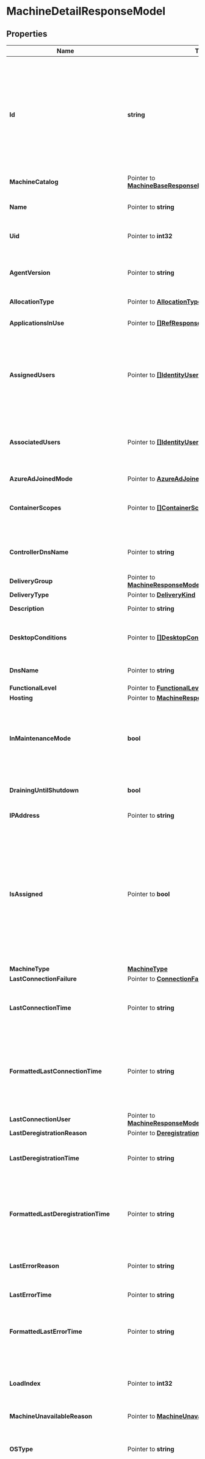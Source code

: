 # MachineDetailResponseModel

## Properties

Name | Type | Description | Notes
------------ | ------------- | ------------- | -------------
**Id** | **string** | Id of machine. Used to be: DesktopUid (and wasn&#39;t globally unique) OR UUID, depending on context Needs to be globally unique Might be constructed from site ID + internal Uid?  or use uuid | 
**MachineCatalog** | Pointer to [**MachineBaseResponseModelMachineCatalog**](MachineBaseResponseModelMachineCatalog.md) |  | [optional] 
**Name** | Pointer to **string** | DNS host name of the machine. Used to be: MachineName | [optional] 
**Uid** | Pointer to **int32** | DEPRECATED. Use Id. Used to be: DesktopUid | [optional] 
**AgentVersion** | Pointer to **string** | Version of the Citrix Virtual Delivery Agent (VDA) installed on the machine. | [optional] 
**AllocationType** | Pointer to [**AllocationType**](AllocationType.md) |  | [optional] 
**ApplicationsInUse** | Pointer to [**[]RefResponseModel**](RefResponseModel.md) | List of applications in use in the session. | [optional] 
**AssignedUsers** | Pointer to [**[]IdentityUserResponseModel**](IdentityUserResponseModel.md) | List of one or more users to whom the machine is assigned. Only used when AllocationType is equal to Static. | [optional] 
**AssociatedUsers** | Pointer to [**[]IdentityUserResponseModel**](IdentityUserResponseModel.md) | The current user(s) for shared machines and the assigned users for private machines. | [optional] 
**AzureAdJoinedMode** | Pointer to [**AzureAdJoinedMode**](AzureAdJoinedMode.md) |  | [optional] 
**ContainerScopes** | Pointer to [**[]ContainerScopeResponseModel**](ContainerScopeResponseModel.md) | Delegated admin scopes in which the containers of the machine reside. | [optional] 
**ControllerDnsName** | Pointer to **string** | The DNS host name of the controller that the machine is registered to. | [optional] 
**DeliveryGroup** | Pointer to [**MachineResponseModelAllOfDeliveryGroup**](MachineResponseModelAllOfDeliveryGroup.md) |  | [optional] 
**DeliveryType** | Pointer to [**DeliveryKind**](DeliveryKind.md) |  | [optional] 
**Description** | Pointer to **string** | Description of the machine. | [optional] 
**DesktopConditions** | Pointer to [**[]DesktopCondition**](DesktopCondition.md) | List of outstanding desktop conditions for the machine. | [optional] 
**DnsName** | Pointer to **string** | The DNS host name of the machine. | [optional] 
**FunctionalLevel** | Pointer to [**FunctionalLevel**](FunctionalLevel.md) |  | [optional] 
**Hosting** | Pointer to [**MachineResponseModelAllOfHosting**](MachineResponseModelAllOfHosting.md) |  | [optional] 
**InMaintenanceMode** | **bool** | Denotes if the machine is in maintenance mode. Machines in maintenance mode will not accept new sessions. | 
**DrainingUntilShutdown** | **bool** | Denotes if the machine is placed to drain until shutdown | 
**IPAddress** | Pointer to **string** | The IP address of the machine. | [optional] 
**IsAssigned** | Pointer to **bool** | Denotes whether a private desktop has been assigned to a user/users, or a client name/address. Users can be assigned explicitly or by assigning on first use of the machine. Only relevant for privately assigned machines. | [optional] 
**MachineType** | [**MachineType**](MachineType.md) |  | 
**LastConnectionFailure** | Pointer to [**ConnectionFailureReason**](ConnectionFailureReason.md) |  | [optional] 
**LastConnectionTime** | Pointer to **string** | Time of the last detected connection attempt that either failed or succeeded. | [optional] 
**FormattedLastConnectionTime** | Pointer to **string** | Formatted time of the last detected connection attempt that either failed or succeeded. RFC 3339 compatible format. | [optional] 
**LastConnectionUser** | Pointer to [**MachineResponseModelAllOfLastConnectionUser**](MachineResponseModelAllOfLastConnectionUser.md) |  | [optional] 
**LastDeregistrationReason** | Pointer to [**DeregistrationReason**](DeregistrationReason.md) |  | [optional] 
**LastDeregistrationTime** | Pointer to **string** | Time of the last deregistration of the machine from the controller. | [optional] 
**FormattedLastDeregistrationTime** | Pointer to **string** | Formatted time of the last deregistration of the machine from the controller. RFC 3339 compatible format. | [optional] 
**LastErrorReason** | Pointer to **string** | The reason for the last error detected in the machine. | [optional] 
**LastErrorTime** | Pointer to **string** | The time of the last detected error. | [optional] 
**FormattedLastErrorTime** | Pointer to **string** | The formatted time of the last detected error. RFC 3339 compatible format. | [optional] 
**LoadIndex** | Pointer to **int32** | Gives current effective load index. Only used when SessionSupport is equal to MultiSession. | [optional] 
**MachineUnavailableReason** | Pointer to [**MachineUnavailableReason**](MachineUnavailableReason.md) |  | [optional] 
**OSType** | Pointer to **string** | A string that can be used to identify the operating system that is running on the machine. | [optional] 
**OSVersion** | Pointer to **string** | A string that can be used to identify the version of the operating system running on the machine, if known. | [optional] 
**PersistUserChanges** | Pointer to [**PersistChanges**](PersistChanges.md) |  | [optional] 
**PowerActionPending** | Pointer to **bool** | Indicates if there are any pending power actions for the machine. Only relevant for power-managed machines. | [optional] 
**PowerState** | [**PowerState**](PowerState.md) |  | 
**ProvisioningType** | [**ProvisioningType**](ProvisioningType.md) |  | 
**PublishedApplications** | Pointer to **[]string** | Indicates the published applications. | [optional] 
**PublishedName** | Pointer to **string** | The name of the machine that is displayed in Receiver, if the machine has been published. | [optional] 
**RegistrationState** | Pointer to [**RegistrationState**](RegistrationState.md) |  | [optional] 
**ScheduledReboot** | Pointer to [**ScheduledReboot**](ScheduledReboot.md) |  | [optional] 
**SessionClientAddress** | Pointer to **string** | The IP address of the client connected to the session. | [optional] 
**SessionClientName** | Pointer to **string** | The host name of the client connected to the session. | [optional] 
**SessionClientVersion** | Pointer to **string** | The version of the Citrix Receiver running on the client connected to the session. | [optional] 
**SessionConnectedViaHostName** | Pointer to **string** | The host name of the incoming connection. This is usually a gateway, router or client. | [optional] 
**SessionConnectedViaIP** | Pointer to **string** | The IP address of the incoming connection This is usually a gateway, router or client. | [optional] 
**SessionCount** | Pointer to **int32** | Number of sessions running on the machine. | [optional] 
**SessionLaunchedViaHostName** | Pointer to **string** | The host name of the StoreFront server used to launch the session. | [optional] 
**SessionLaunchedViaIP** | Pointer to **string** | The IP address of the StoreFront server used to launch the session. | [optional] 
**SessionProtocol** | Pointer to [**ProtocolType**](ProtocolType.md) |  | [optional] 
**SessionSecureIcaActive** | Pointer to **bool** | Indicates whether SecureICA is active on the session. | [optional] 
**SessionSmartAccessTags** | Pointer to **[]string** | The Smart Access tags for this session. | [optional] 
**SessionStartTime** | Pointer to **string** | The time indicates when the session was started. | [optional] 
**FormattedSessionStartTime** | Pointer to **string** | The formatted time indicates when the session was started. RFC 3339 compatible format. | [optional] 
**SessionState** | Pointer to [**SessionState**](SessionState.md) |  | [optional] 
**SessionStateChangeTime** | Pointer to **string** | The time of the most recent state change for the session. | [optional] 
**FormattedSessionStateChangeTime** | Pointer to **string** | The formatted time of the most recent state change for the session. RFC 3339 compatible format. | [optional] 
**SessionSupport** | [**SessionSupport**](SessionSupport.md) |  | 
**SessionUserName** | Pointer to **string** | The session user name. | [optional] 
**Sid** | **string** | The SID of the machine. Used to be: DesktopSid or SID (based on the context) | 
**SummaryState** | [**SummaryState**](SummaryState.md) |  | 
**WillShutdownAfterUse** | Pointer to **bool** | Flag indicating if this machine is tainted and will be shut down after all sessions on the machine have ended. This flag is only ever non-null on power-managed, single-session machines. | [optional] 
**WindowsConnectionSetting** | Pointer to [**WindowsConnectionSetting**](WindowsConnectionSetting.md) |  | [optional] 
**Zone** | [**MachineResponseModelAllOfZone**](MachineResponseModelAllOfZone.md) |  | 
**SupportedPowerActions** | Pointer to [**[]SupportedPowerAction**](SupportedPowerAction.md) | A list of power actions supported by this machine. | [optional] 
**FaultState** | [**FaultState**](FaultState.md) |  | 
**ContainerMetadata** | Pointer to [**MachineResponseModelAllOfContainerMetadata**](MachineResponseModelAllOfContainerMetadata.md) |  | [optional] 
**Tags** | Pointer to **[]string** | The tags for this machine. | [optional] 
**UpgradeType** | Pointer to [**VdaUpgradeType**](VdaUpgradeType.md) |  | [optional] 
**UpgradeState** | Pointer to [**VdaUpgradeState**](VdaUpgradeState.md) |  | [optional] 
**MachineConfigurationOutOfSync** | Pointer to **bool** | Flag indicating whether the machine&#39;s configuration is out of sync with the catalog&#39;s latest configuration | [optional] 
**UpgradeDetail** | Pointer to [**MachineResponseModelAllOfUpgradeDetail**](MachineResponseModelAllOfUpgradeDetail.md) |  | [optional] 
**AssignedClientName** | Pointer to **string** | The name of the endpoint client device that the machine has been assigned to. | [optional] 
**AssignedIPAddress** | Pointer to **string** | The IP address of the endpoint client device that the machine has been assigned to. | [optional] 
**BrowserName** | Pointer to **string** | Site-wide unique name identifying associated desktop to other components (for example StoreFront). This is typically non-null only for machines backing assigned private desktops. | [optional] 
**ColorDepth** | Pointer to [**ColorDepth**](ColorDepth.md) |  | [optional] 
**IconId** | Pointer to **string** | The machine&#39;s icon that is displayed in Receiver. | [optional] 
**IsReserved** | **bool** | Indicates if machine is reserved for special use, for example for AppDisk preparation. A reserved machine cannot be a member of a delivery group. | 
**LoadIndexes** | Pointer to **[]int32** | Gives the last reported individual load indexes that were used in the calculation of the LoadIndex value. Note that the LoadIndex value may have been subsequently adjusted due to session brokering operations. This value is only set when SessionSupport is equal to MultiSession. | [optional] 
**SecureIcaRequired** | Pointer to **bool** | Flag indicating whether SecureICA is required or not when starting a session on the machine. | [optional] 
**SessionsEstablished** | **int32** | Number of established sessions on this machine.  When SessionSupport is equal to MultiSession, this excludes established sessions which have not yet completed their logon processing. | 
**SessionsPending** | **int32** | Number of pending (brokered but not yet established) sessions on this machine.  When SessionSupport is equal to MultiSession, this also includes established sessions which have not yet completed their logon processing. | 
**StoreFrontServersForHostedReceiver** | Pointer to [**[]StoreFrontServerResponseModel**](StoreFrontServerResponseModel.md) | StoreFront servers to use for Receiver when it is hosted on the machine. | [optional] 
**VMToolsState** | Pointer to [**VMToolsState**](VMToolsState.md) |  | [optional] 
**FailureReason** | Pointer to **string** | Failure reason of power action. | [optional] 

## Methods

### NewMachineDetailResponseModel

`func NewMachineDetailResponseModel(id string, inMaintenanceMode bool, drainingUntilShutdown bool, machineType MachineType, powerState PowerState, provisioningType ProvisioningType, sessionSupport SessionSupport, sid string, summaryState SummaryState, zone MachineResponseModelAllOfZone, faultState FaultState, isReserved bool, sessionsEstablished int32, sessionsPending int32, ) *MachineDetailResponseModel`

NewMachineDetailResponseModel instantiates a new MachineDetailResponseModel object
This constructor will assign default values to properties that have it defined,
and makes sure properties required by API are set, but the set of arguments
will change when the set of required properties is changed

### NewMachineDetailResponseModelWithDefaults

`func NewMachineDetailResponseModelWithDefaults() *MachineDetailResponseModel`

NewMachineDetailResponseModelWithDefaults instantiates a new MachineDetailResponseModel object
This constructor will only assign default values to properties that have it defined,
but it doesn't guarantee that properties required by API are set

### GetId

`func (o *MachineDetailResponseModel) GetId() string`

GetId returns the Id field if non-nil, zero value otherwise.

### GetIdOk

`func (o *MachineDetailResponseModel) GetIdOk() (*string, bool)`

GetIdOk returns a tuple with the Id field if it's non-nil, zero value otherwise
and a boolean to check if the value has been set.

### SetId

`func (o *MachineDetailResponseModel) SetId(v string)`

SetId sets Id field to given value.


### GetMachineCatalog

`func (o *MachineDetailResponseModel) GetMachineCatalog() MachineBaseResponseModelMachineCatalog`

GetMachineCatalog returns the MachineCatalog field if non-nil, zero value otherwise.

### GetMachineCatalogOk

`func (o *MachineDetailResponseModel) GetMachineCatalogOk() (*MachineBaseResponseModelMachineCatalog, bool)`

GetMachineCatalogOk returns a tuple with the MachineCatalog field if it's non-nil, zero value otherwise
and a boolean to check if the value has been set.

### SetMachineCatalog

`func (o *MachineDetailResponseModel) SetMachineCatalog(v MachineBaseResponseModelMachineCatalog)`

SetMachineCatalog sets MachineCatalog field to given value.

### HasMachineCatalog

`func (o *MachineDetailResponseModel) HasMachineCatalog() bool`

HasMachineCatalog returns a boolean if a field has been set.

### GetName

`func (o *MachineDetailResponseModel) GetName() string`

GetName returns the Name field if non-nil, zero value otherwise.

### GetNameOk

`func (o *MachineDetailResponseModel) GetNameOk() (*string, bool)`

GetNameOk returns a tuple with the Name field if it's non-nil, zero value otherwise
and a boolean to check if the value has been set.

### SetName

`func (o *MachineDetailResponseModel) SetName(v string)`

SetName sets Name field to given value.

### HasName

`func (o *MachineDetailResponseModel) HasName() bool`

HasName returns a boolean if a field has been set.

### GetUid

`func (o *MachineDetailResponseModel) GetUid() int32`

GetUid returns the Uid field if non-nil, zero value otherwise.

### GetUidOk

`func (o *MachineDetailResponseModel) GetUidOk() (*int32, bool)`

GetUidOk returns a tuple with the Uid field if it's non-nil, zero value otherwise
and a boolean to check if the value has been set.

### SetUid

`func (o *MachineDetailResponseModel) SetUid(v int32)`

SetUid sets Uid field to given value.

### HasUid

`func (o *MachineDetailResponseModel) HasUid() bool`

HasUid returns a boolean if a field has been set.

### GetAgentVersion

`func (o *MachineDetailResponseModel) GetAgentVersion() string`

GetAgentVersion returns the AgentVersion field if non-nil, zero value otherwise.

### GetAgentVersionOk

`func (o *MachineDetailResponseModel) GetAgentVersionOk() (*string, bool)`

GetAgentVersionOk returns a tuple with the AgentVersion field if it's non-nil, zero value otherwise
and a boolean to check if the value has been set.

### SetAgentVersion

`func (o *MachineDetailResponseModel) SetAgentVersion(v string)`

SetAgentVersion sets AgentVersion field to given value.

### HasAgentVersion

`func (o *MachineDetailResponseModel) HasAgentVersion() bool`

HasAgentVersion returns a boolean if a field has been set.

### GetAllocationType

`func (o *MachineDetailResponseModel) GetAllocationType() AllocationType`

GetAllocationType returns the AllocationType field if non-nil, zero value otherwise.

### GetAllocationTypeOk

`func (o *MachineDetailResponseModel) GetAllocationTypeOk() (*AllocationType, bool)`

GetAllocationTypeOk returns a tuple with the AllocationType field if it's non-nil, zero value otherwise
and a boolean to check if the value has been set.

### SetAllocationType

`func (o *MachineDetailResponseModel) SetAllocationType(v AllocationType)`

SetAllocationType sets AllocationType field to given value.

### HasAllocationType

`func (o *MachineDetailResponseModel) HasAllocationType() bool`

HasAllocationType returns a boolean if a field has been set.

### GetApplicationsInUse

`func (o *MachineDetailResponseModel) GetApplicationsInUse() []RefResponseModel`

GetApplicationsInUse returns the ApplicationsInUse field if non-nil, zero value otherwise.

### GetApplicationsInUseOk

`func (o *MachineDetailResponseModel) GetApplicationsInUseOk() (*[]RefResponseModel, bool)`

GetApplicationsInUseOk returns a tuple with the ApplicationsInUse field if it's non-nil, zero value otherwise
and a boolean to check if the value has been set.

### SetApplicationsInUse

`func (o *MachineDetailResponseModel) SetApplicationsInUse(v []RefResponseModel)`

SetApplicationsInUse sets ApplicationsInUse field to given value.

### HasApplicationsInUse

`func (o *MachineDetailResponseModel) HasApplicationsInUse() bool`

HasApplicationsInUse returns a boolean if a field has been set.

### GetAssignedUsers

`func (o *MachineDetailResponseModel) GetAssignedUsers() []IdentityUserResponseModel`

GetAssignedUsers returns the AssignedUsers field if non-nil, zero value otherwise.

### GetAssignedUsersOk

`func (o *MachineDetailResponseModel) GetAssignedUsersOk() (*[]IdentityUserResponseModel, bool)`

GetAssignedUsersOk returns a tuple with the AssignedUsers field if it's non-nil, zero value otherwise
and a boolean to check if the value has been set.

### SetAssignedUsers

`func (o *MachineDetailResponseModel) SetAssignedUsers(v []IdentityUserResponseModel)`

SetAssignedUsers sets AssignedUsers field to given value.

### HasAssignedUsers

`func (o *MachineDetailResponseModel) HasAssignedUsers() bool`

HasAssignedUsers returns a boolean if a field has been set.

### GetAssociatedUsers

`func (o *MachineDetailResponseModel) GetAssociatedUsers() []IdentityUserResponseModel`

GetAssociatedUsers returns the AssociatedUsers field if non-nil, zero value otherwise.

### GetAssociatedUsersOk

`func (o *MachineDetailResponseModel) GetAssociatedUsersOk() (*[]IdentityUserResponseModel, bool)`

GetAssociatedUsersOk returns a tuple with the AssociatedUsers field if it's non-nil, zero value otherwise
and a boolean to check if the value has been set.

### SetAssociatedUsers

`func (o *MachineDetailResponseModel) SetAssociatedUsers(v []IdentityUserResponseModel)`

SetAssociatedUsers sets AssociatedUsers field to given value.

### HasAssociatedUsers

`func (o *MachineDetailResponseModel) HasAssociatedUsers() bool`

HasAssociatedUsers returns a boolean if a field has been set.

### GetAzureAdJoinedMode

`func (o *MachineDetailResponseModel) GetAzureAdJoinedMode() AzureAdJoinedMode`

GetAzureAdJoinedMode returns the AzureAdJoinedMode field if non-nil, zero value otherwise.

### GetAzureAdJoinedModeOk

`func (o *MachineDetailResponseModel) GetAzureAdJoinedModeOk() (*AzureAdJoinedMode, bool)`

GetAzureAdJoinedModeOk returns a tuple with the AzureAdJoinedMode field if it's non-nil, zero value otherwise
and a boolean to check if the value has been set.

### SetAzureAdJoinedMode

`func (o *MachineDetailResponseModel) SetAzureAdJoinedMode(v AzureAdJoinedMode)`

SetAzureAdJoinedMode sets AzureAdJoinedMode field to given value.

### HasAzureAdJoinedMode

`func (o *MachineDetailResponseModel) HasAzureAdJoinedMode() bool`

HasAzureAdJoinedMode returns a boolean if a field has been set.

### GetContainerScopes

`func (o *MachineDetailResponseModel) GetContainerScopes() []ContainerScopeResponseModel`

GetContainerScopes returns the ContainerScopes field if non-nil, zero value otherwise.

### GetContainerScopesOk

`func (o *MachineDetailResponseModel) GetContainerScopesOk() (*[]ContainerScopeResponseModel, bool)`

GetContainerScopesOk returns a tuple with the ContainerScopes field if it's non-nil, zero value otherwise
and a boolean to check if the value has been set.

### SetContainerScopes

`func (o *MachineDetailResponseModel) SetContainerScopes(v []ContainerScopeResponseModel)`

SetContainerScopes sets ContainerScopes field to given value.

### HasContainerScopes

`func (o *MachineDetailResponseModel) HasContainerScopes() bool`

HasContainerScopes returns a boolean if a field has been set.

### GetControllerDnsName

`func (o *MachineDetailResponseModel) GetControllerDnsName() string`

GetControllerDnsName returns the ControllerDnsName field if non-nil, zero value otherwise.

### GetControllerDnsNameOk

`func (o *MachineDetailResponseModel) GetControllerDnsNameOk() (*string, bool)`

GetControllerDnsNameOk returns a tuple with the ControllerDnsName field if it's non-nil, zero value otherwise
and a boolean to check if the value has been set.

### SetControllerDnsName

`func (o *MachineDetailResponseModel) SetControllerDnsName(v string)`

SetControllerDnsName sets ControllerDnsName field to given value.

### HasControllerDnsName

`func (o *MachineDetailResponseModel) HasControllerDnsName() bool`

HasControllerDnsName returns a boolean if a field has been set.

### GetDeliveryGroup

`func (o *MachineDetailResponseModel) GetDeliveryGroup() MachineResponseModelAllOfDeliveryGroup`

GetDeliveryGroup returns the DeliveryGroup field if non-nil, zero value otherwise.

### GetDeliveryGroupOk

`func (o *MachineDetailResponseModel) GetDeliveryGroupOk() (*MachineResponseModelAllOfDeliveryGroup, bool)`

GetDeliveryGroupOk returns a tuple with the DeliveryGroup field if it's non-nil, zero value otherwise
and a boolean to check if the value has been set.

### SetDeliveryGroup

`func (o *MachineDetailResponseModel) SetDeliveryGroup(v MachineResponseModelAllOfDeliveryGroup)`

SetDeliveryGroup sets DeliveryGroup field to given value.

### HasDeliveryGroup

`func (o *MachineDetailResponseModel) HasDeliveryGroup() bool`

HasDeliveryGroup returns a boolean if a field has been set.

### GetDeliveryType

`func (o *MachineDetailResponseModel) GetDeliveryType() DeliveryKind`

GetDeliveryType returns the DeliveryType field if non-nil, zero value otherwise.

### GetDeliveryTypeOk

`func (o *MachineDetailResponseModel) GetDeliveryTypeOk() (*DeliveryKind, bool)`

GetDeliveryTypeOk returns a tuple with the DeliveryType field if it's non-nil, zero value otherwise
and a boolean to check if the value has been set.

### SetDeliveryType

`func (o *MachineDetailResponseModel) SetDeliveryType(v DeliveryKind)`

SetDeliveryType sets DeliveryType field to given value.

### HasDeliveryType

`func (o *MachineDetailResponseModel) HasDeliveryType() bool`

HasDeliveryType returns a boolean if a field has been set.

### GetDescription

`func (o *MachineDetailResponseModel) GetDescription() string`

GetDescription returns the Description field if non-nil, zero value otherwise.

### GetDescriptionOk

`func (o *MachineDetailResponseModel) GetDescriptionOk() (*string, bool)`

GetDescriptionOk returns a tuple with the Description field if it's non-nil, zero value otherwise
and a boolean to check if the value has been set.

### SetDescription

`func (o *MachineDetailResponseModel) SetDescription(v string)`

SetDescription sets Description field to given value.

### HasDescription

`func (o *MachineDetailResponseModel) HasDescription() bool`

HasDescription returns a boolean if a field has been set.

### GetDesktopConditions

`func (o *MachineDetailResponseModel) GetDesktopConditions() []DesktopCondition`

GetDesktopConditions returns the DesktopConditions field if non-nil, zero value otherwise.

### GetDesktopConditionsOk

`func (o *MachineDetailResponseModel) GetDesktopConditionsOk() (*[]DesktopCondition, bool)`

GetDesktopConditionsOk returns a tuple with the DesktopConditions field if it's non-nil, zero value otherwise
and a boolean to check if the value has been set.

### SetDesktopConditions

`func (o *MachineDetailResponseModel) SetDesktopConditions(v []DesktopCondition)`

SetDesktopConditions sets DesktopConditions field to given value.

### HasDesktopConditions

`func (o *MachineDetailResponseModel) HasDesktopConditions() bool`

HasDesktopConditions returns a boolean if a field has been set.

### GetDnsName

`func (o *MachineDetailResponseModel) GetDnsName() string`

GetDnsName returns the DnsName field if non-nil, zero value otherwise.

### GetDnsNameOk

`func (o *MachineDetailResponseModel) GetDnsNameOk() (*string, bool)`

GetDnsNameOk returns a tuple with the DnsName field if it's non-nil, zero value otherwise
and a boolean to check if the value has been set.

### SetDnsName

`func (o *MachineDetailResponseModel) SetDnsName(v string)`

SetDnsName sets DnsName field to given value.

### HasDnsName

`func (o *MachineDetailResponseModel) HasDnsName() bool`

HasDnsName returns a boolean if a field has been set.

### GetFunctionalLevel

`func (o *MachineDetailResponseModel) GetFunctionalLevel() FunctionalLevel`

GetFunctionalLevel returns the FunctionalLevel field if non-nil, zero value otherwise.

### GetFunctionalLevelOk

`func (o *MachineDetailResponseModel) GetFunctionalLevelOk() (*FunctionalLevel, bool)`

GetFunctionalLevelOk returns a tuple with the FunctionalLevel field if it's non-nil, zero value otherwise
and a boolean to check if the value has been set.

### SetFunctionalLevel

`func (o *MachineDetailResponseModel) SetFunctionalLevel(v FunctionalLevel)`

SetFunctionalLevel sets FunctionalLevel field to given value.

### HasFunctionalLevel

`func (o *MachineDetailResponseModel) HasFunctionalLevel() bool`

HasFunctionalLevel returns a boolean if a field has been set.

### GetHosting

`func (o *MachineDetailResponseModel) GetHosting() MachineResponseModelAllOfHosting`

GetHosting returns the Hosting field if non-nil, zero value otherwise.

### GetHostingOk

`func (o *MachineDetailResponseModel) GetHostingOk() (*MachineResponseModelAllOfHosting, bool)`

GetHostingOk returns a tuple with the Hosting field if it's non-nil, zero value otherwise
and a boolean to check if the value has been set.

### SetHosting

`func (o *MachineDetailResponseModel) SetHosting(v MachineResponseModelAllOfHosting)`

SetHosting sets Hosting field to given value.

### HasHosting

`func (o *MachineDetailResponseModel) HasHosting() bool`

HasHosting returns a boolean if a field has been set.

### GetInMaintenanceMode

`func (o *MachineDetailResponseModel) GetInMaintenanceMode() bool`

GetInMaintenanceMode returns the InMaintenanceMode field if non-nil, zero value otherwise.

### GetInMaintenanceModeOk

`func (o *MachineDetailResponseModel) GetInMaintenanceModeOk() (*bool, bool)`

GetInMaintenanceModeOk returns a tuple with the InMaintenanceMode field if it's non-nil, zero value otherwise
and a boolean to check if the value has been set.

### SetInMaintenanceMode

`func (o *MachineDetailResponseModel) SetInMaintenanceMode(v bool)`

SetInMaintenanceMode sets InMaintenanceMode field to given value.


### GetDrainingUntilShutdown

`func (o *MachineDetailResponseModel) GetDrainingUntilShutdown() bool`

GetDrainingUntilShutdown returns the DrainingUntilShutdown field if non-nil, zero value otherwise.

### GetDrainingUntilShutdownOk

`func (o *MachineDetailResponseModel) GetDrainingUntilShutdownOk() (*bool, bool)`

GetDrainingUntilShutdownOk returns a tuple with the DrainingUntilShutdown field if it's non-nil, zero value otherwise
and a boolean to check if the value has been set.

### SetDrainingUntilShutdown

`func (o *MachineDetailResponseModel) SetDrainingUntilShutdown(v bool)`

SetDrainingUntilShutdown sets DrainingUntilShutdown field to given value.


### GetIPAddress

`func (o *MachineDetailResponseModel) GetIPAddress() string`

GetIPAddress returns the IPAddress field if non-nil, zero value otherwise.

### GetIPAddressOk

`func (o *MachineDetailResponseModel) GetIPAddressOk() (*string, bool)`

GetIPAddressOk returns a tuple with the IPAddress field if it's non-nil, zero value otherwise
and a boolean to check if the value has been set.

### SetIPAddress

`func (o *MachineDetailResponseModel) SetIPAddress(v string)`

SetIPAddress sets IPAddress field to given value.

### HasIPAddress

`func (o *MachineDetailResponseModel) HasIPAddress() bool`

HasIPAddress returns a boolean if a field has been set.

### GetIsAssigned

`func (o *MachineDetailResponseModel) GetIsAssigned() bool`

GetIsAssigned returns the IsAssigned field if non-nil, zero value otherwise.

### GetIsAssignedOk

`func (o *MachineDetailResponseModel) GetIsAssignedOk() (*bool, bool)`

GetIsAssignedOk returns a tuple with the IsAssigned field if it's non-nil, zero value otherwise
and a boolean to check if the value has been set.

### SetIsAssigned

`func (o *MachineDetailResponseModel) SetIsAssigned(v bool)`

SetIsAssigned sets IsAssigned field to given value.

### HasIsAssigned

`func (o *MachineDetailResponseModel) HasIsAssigned() bool`

HasIsAssigned returns a boolean if a field has been set.

### GetMachineType

`func (o *MachineDetailResponseModel) GetMachineType() MachineType`

GetMachineType returns the MachineType field if non-nil, zero value otherwise.

### GetMachineTypeOk

`func (o *MachineDetailResponseModel) GetMachineTypeOk() (*MachineType, bool)`

GetMachineTypeOk returns a tuple with the MachineType field if it's non-nil, zero value otherwise
and a boolean to check if the value has been set.

### SetMachineType

`func (o *MachineDetailResponseModel) SetMachineType(v MachineType)`

SetMachineType sets MachineType field to given value.


### GetLastConnectionFailure

`func (o *MachineDetailResponseModel) GetLastConnectionFailure() ConnectionFailureReason`

GetLastConnectionFailure returns the LastConnectionFailure field if non-nil, zero value otherwise.

### GetLastConnectionFailureOk

`func (o *MachineDetailResponseModel) GetLastConnectionFailureOk() (*ConnectionFailureReason, bool)`

GetLastConnectionFailureOk returns a tuple with the LastConnectionFailure field if it's non-nil, zero value otherwise
and a boolean to check if the value has been set.

### SetLastConnectionFailure

`func (o *MachineDetailResponseModel) SetLastConnectionFailure(v ConnectionFailureReason)`

SetLastConnectionFailure sets LastConnectionFailure field to given value.

### HasLastConnectionFailure

`func (o *MachineDetailResponseModel) HasLastConnectionFailure() bool`

HasLastConnectionFailure returns a boolean if a field has been set.

### GetLastConnectionTime

`func (o *MachineDetailResponseModel) GetLastConnectionTime() string`

GetLastConnectionTime returns the LastConnectionTime field if non-nil, zero value otherwise.

### GetLastConnectionTimeOk

`func (o *MachineDetailResponseModel) GetLastConnectionTimeOk() (*string, bool)`

GetLastConnectionTimeOk returns a tuple with the LastConnectionTime field if it's non-nil, zero value otherwise
and a boolean to check if the value has been set.

### SetLastConnectionTime

`func (o *MachineDetailResponseModel) SetLastConnectionTime(v string)`

SetLastConnectionTime sets LastConnectionTime field to given value.

### HasLastConnectionTime

`func (o *MachineDetailResponseModel) HasLastConnectionTime() bool`

HasLastConnectionTime returns a boolean if a field has been set.

### GetFormattedLastConnectionTime

`func (o *MachineDetailResponseModel) GetFormattedLastConnectionTime() string`

GetFormattedLastConnectionTime returns the FormattedLastConnectionTime field if non-nil, zero value otherwise.

### GetFormattedLastConnectionTimeOk

`func (o *MachineDetailResponseModel) GetFormattedLastConnectionTimeOk() (*string, bool)`

GetFormattedLastConnectionTimeOk returns a tuple with the FormattedLastConnectionTime field if it's non-nil, zero value otherwise
and a boolean to check if the value has been set.

### SetFormattedLastConnectionTime

`func (o *MachineDetailResponseModel) SetFormattedLastConnectionTime(v string)`

SetFormattedLastConnectionTime sets FormattedLastConnectionTime field to given value.

### HasFormattedLastConnectionTime

`func (o *MachineDetailResponseModel) HasFormattedLastConnectionTime() bool`

HasFormattedLastConnectionTime returns a boolean if a field has been set.

### GetLastConnectionUser

`func (o *MachineDetailResponseModel) GetLastConnectionUser() MachineResponseModelAllOfLastConnectionUser`

GetLastConnectionUser returns the LastConnectionUser field if non-nil, zero value otherwise.

### GetLastConnectionUserOk

`func (o *MachineDetailResponseModel) GetLastConnectionUserOk() (*MachineResponseModelAllOfLastConnectionUser, bool)`

GetLastConnectionUserOk returns a tuple with the LastConnectionUser field if it's non-nil, zero value otherwise
and a boolean to check if the value has been set.

### SetLastConnectionUser

`func (o *MachineDetailResponseModel) SetLastConnectionUser(v MachineResponseModelAllOfLastConnectionUser)`

SetLastConnectionUser sets LastConnectionUser field to given value.

### HasLastConnectionUser

`func (o *MachineDetailResponseModel) HasLastConnectionUser() bool`

HasLastConnectionUser returns a boolean if a field has been set.

### GetLastDeregistrationReason

`func (o *MachineDetailResponseModel) GetLastDeregistrationReason() DeregistrationReason`

GetLastDeregistrationReason returns the LastDeregistrationReason field if non-nil, zero value otherwise.

### GetLastDeregistrationReasonOk

`func (o *MachineDetailResponseModel) GetLastDeregistrationReasonOk() (*DeregistrationReason, bool)`

GetLastDeregistrationReasonOk returns a tuple with the LastDeregistrationReason field if it's non-nil, zero value otherwise
and a boolean to check if the value has been set.

### SetLastDeregistrationReason

`func (o *MachineDetailResponseModel) SetLastDeregistrationReason(v DeregistrationReason)`

SetLastDeregistrationReason sets LastDeregistrationReason field to given value.

### HasLastDeregistrationReason

`func (o *MachineDetailResponseModel) HasLastDeregistrationReason() bool`

HasLastDeregistrationReason returns a boolean if a field has been set.

### GetLastDeregistrationTime

`func (o *MachineDetailResponseModel) GetLastDeregistrationTime() string`

GetLastDeregistrationTime returns the LastDeregistrationTime field if non-nil, zero value otherwise.

### GetLastDeregistrationTimeOk

`func (o *MachineDetailResponseModel) GetLastDeregistrationTimeOk() (*string, bool)`

GetLastDeregistrationTimeOk returns a tuple with the LastDeregistrationTime field if it's non-nil, zero value otherwise
and a boolean to check if the value has been set.

### SetLastDeregistrationTime

`func (o *MachineDetailResponseModel) SetLastDeregistrationTime(v string)`

SetLastDeregistrationTime sets LastDeregistrationTime field to given value.

### HasLastDeregistrationTime

`func (o *MachineDetailResponseModel) HasLastDeregistrationTime() bool`

HasLastDeregistrationTime returns a boolean if a field has been set.

### GetFormattedLastDeregistrationTime

`func (o *MachineDetailResponseModel) GetFormattedLastDeregistrationTime() string`

GetFormattedLastDeregistrationTime returns the FormattedLastDeregistrationTime field if non-nil, zero value otherwise.

### GetFormattedLastDeregistrationTimeOk

`func (o *MachineDetailResponseModel) GetFormattedLastDeregistrationTimeOk() (*string, bool)`

GetFormattedLastDeregistrationTimeOk returns a tuple with the FormattedLastDeregistrationTime field if it's non-nil, zero value otherwise
and a boolean to check if the value has been set.

### SetFormattedLastDeregistrationTime

`func (o *MachineDetailResponseModel) SetFormattedLastDeregistrationTime(v string)`

SetFormattedLastDeregistrationTime sets FormattedLastDeregistrationTime field to given value.

### HasFormattedLastDeregistrationTime

`func (o *MachineDetailResponseModel) HasFormattedLastDeregistrationTime() bool`

HasFormattedLastDeregistrationTime returns a boolean if a field has been set.

### GetLastErrorReason

`func (o *MachineDetailResponseModel) GetLastErrorReason() string`

GetLastErrorReason returns the LastErrorReason field if non-nil, zero value otherwise.

### GetLastErrorReasonOk

`func (o *MachineDetailResponseModel) GetLastErrorReasonOk() (*string, bool)`

GetLastErrorReasonOk returns a tuple with the LastErrorReason field if it's non-nil, zero value otherwise
and a boolean to check if the value has been set.

### SetLastErrorReason

`func (o *MachineDetailResponseModel) SetLastErrorReason(v string)`

SetLastErrorReason sets LastErrorReason field to given value.

### HasLastErrorReason

`func (o *MachineDetailResponseModel) HasLastErrorReason() bool`

HasLastErrorReason returns a boolean if a field has been set.

### GetLastErrorTime

`func (o *MachineDetailResponseModel) GetLastErrorTime() string`

GetLastErrorTime returns the LastErrorTime field if non-nil, zero value otherwise.

### GetLastErrorTimeOk

`func (o *MachineDetailResponseModel) GetLastErrorTimeOk() (*string, bool)`

GetLastErrorTimeOk returns a tuple with the LastErrorTime field if it's non-nil, zero value otherwise
and a boolean to check if the value has been set.

### SetLastErrorTime

`func (o *MachineDetailResponseModel) SetLastErrorTime(v string)`

SetLastErrorTime sets LastErrorTime field to given value.

### HasLastErrorTime

`func (o *MachineDetailResponseModel) HasLastErrorTime() bool`

HasLastErrorTime returns a boolean if a field has been set.

### GetFormattedLastErrorTime

`func (o *MachineDetailResponseModel) GetFormattedLastErrorTime() string`

GetFormattedLastErrorTime returns the FormattedLastErrorTime field if non-nil, zero value otherwise.

### GetFormattedLastErrorTimeOk

`func (o *MachineDetailResponseModel) GetFormattedLastErrorTimeOk() (*string, bool)`

GetFormattedLastErrorTimeOk returns a tuple with the FormattedLastErrorTime field if it's non-nil, zero value otherwise
and a boolean to check if the value has been set.

### SetFormattedLastErrorTime

`func (o *MachineDetailResponseModel) SetFormattedLastErrorTime(v string)`

SetFormattedLastErrorTime sets FormattedLastErrorTime field to given value.

### HasFormattedLastErrorTime

`func (o *MachineDetailResponseModel) HasFormattedLastErrorTime() bool`

HasFormattedLastErrorTime returns a boolean if a field has been set.

### GetLoadIndex

`func (o *MachineDetailResponseModel) GetLoadIndex() int32`

GetLoadIndex returns the LoadIndex field if non-nil, zero value otherwise.

### GetLoadIndexOk

`func (o *MachineDetailResponseModel) GetLoadIndexOk() (*int32, bool)`

GetLoadIndexOk returns a tuple with the LoadIndex field if it's non-nil, zero value otherwise
and a boolean to check if the value has been set.

### SetLoadIndex

`func (o *MachineDetailResponseModel) SetLoadIndex(v int32)`

SetLoadIndex sets LoadIndex field to given value.

### HasLoadIndex

`func (o *MachineDetailResponseModel) HasLoadIndex() bool`

HasLoadIndex returns a boolean if a field has been set.

### GetMachineUnavailableReason

`func (o *MachineDetailResponseModel) GetMachineUnavailableReason() MachineUnavailableReason`

GetMachineUnavailableReason returns the MachineUnavailableReason field if non-nil, zero value otherwise.

### GetMachineUnavailableReasonOk

`func (o *MachineDetailResponseModel) GetMachineUnavailableReasonOk() (*MachineUnavailableReason, bool)`

GetMachineUnavailableReasonOk returns a tuple with the MachineUnavailableReason field if it's non-nil, zero value otherwise
and a boolean to check if the value has been set.

### SetMachineUnavailableReason

`func (o *MachineDetailResponseModel) SetMachineUnavailableReason(v MachineUnavailableReason)`

SetMachineUnavailableReason sets MachineUnavailableReason field to given value.

### HasMachineUnavailableReason

`func (o *MachineDetailResponseModel) HasMachineUnavailableReason() bool`

HasMachineUnavailableReason returns a boolean if a field has been set.

### GetOSType

`func (o *MachineDetailResponseModel) GetOSType() string`

GetOSType returns the OSType field if non-nil, zero value otherwise.

### GetOSTypeOk

`func (o *MachineDetailResponseModel) GetOSTypeOk() (*string, bool)`

GetOSTypeOk returns a tuple with the OSType field if it's non-nil, zero value otherwise
and a boolean to check if the value has been set.

### SetOSType

`func (o *MachineDetailResponseModel) SetOSType(v string)`

SetOSType sets OSType field to given value.

### HasOSType

`func (o *MachineDetailResponseModel) HasOSType() bool`

HasOSType returns a boolean if a field has been set.

### GetOSVersion

`func (o *MachineDetailResponseModel) GetOSVersion() string`

GetOSVersion returns the OSVersion field if non-nil, zero value otherwise.

### GetOSVersionOk

`func (o *MachineDetailResponseModel) GetOSVersionOk() (*string, bool)`

GetOSVersionOk returns a tuple with the OSVersion field if it's non-nil, zero value otherwise
and a boolean to check if the value has been set.

### SetOSVersion

`func (o *MachineDetailResponseModel) SetOSVersion(v string)`

SetOSVersion sets OSVersion field to given value.

### HasOSVersion

`func (o *MachineDetailResponseModel) HasOSVersion() bool`

HasOSVersion returns a boolean if a field has been set.

### GetPersistUserChanges

`func (o *MachineDetailResponseModel) GetPersistUserChanges() PersistChanges`

GetPersistUserChanges returns the PersistUserChanges field if non-nil, zero value otherwise.

### GetPersistUserChangesOk

`func (o *MachineDetailResponseModel) GetPersistUserChangesOk() (*PersistChanges, bool)`

GetPersistUserChangesOk returns a tuple with the PersistUserChanges field if it's non-nil, zero value otherwise
and a boolean to check if the value has been set.

### SetPersistUserChanges

`func (o *MachineDetailResponseModel) SetPersistUserChanges(v PersistChanges)`

SetPersistUserChanges sets PersistUserChanges field to given value.

### HasPersistUserChanges

`func (o *MachineDetailResponseModel) HasPersistUserChanges() bool`

HasPersistUserChanges returns a boolean if a field has been set.

### GetPowerActionPending

`func (o *MachineDetailResponseModel) GetPowerActionPending() bool`

GetPowerActionPending returns the PowerActionPending field if non-nil, zero value otherwise.

### GetPowerActionPendingOk

`func (o *MachineDetailResponseModel) GetPowerActionPendingOk() (*bool, bool)`

GetPowerActionPendingOk returns a tuple with the PowerActionPending field if it's non-nil, zero value otherwise
and a boolean to check if the value has been set.

### SetPowerActionPending

`func (o *MachineDetailResponseModel) SetPowerActionPending(v bool)`

SetPowerActionPending sets PowerActionPending field to given value.

### HasPowerActionPending

`func (o *MachineDetailResponseModel) HasPowerActionPending() bool`

HasPowerActionPending returns a boolean if a field has been set.

### GetPowerState

`func (o *MachineDetailResponseModel) GetPowerState() PowerState`

GetPowerState returns the PowerState field if non-nil, zero value otherwise.

### GetPowerStateOk

`func (o *MachineDetailResponseModel) GetPowerStateOk() (*PowerState, bool)`

GetPowerStateOk returns a tuple with the PowerState field if it's non-nil, zero value otherwise
and a boolean to check if the value has been set.

### SetPowerState

`func (o *MachineDetailResponseModel) SetPowerState(v PowerState)`

SetPowerState sets PowerState field to given value.


### GetProvisioningType

`func (o *MachineDetailResponseModel) GetProvisioningType() ProvisioningType`

GetProvisioningType returns the ProvisioningType field if non-nil, zero value otherwise.

### GetProvisioningTypeOk

`func (o *MachineDetailResponseModel) GetProvisioningTypeOk() (*ProvisioningType, bool)`

GetProvisioningTypeOk returns a tuple with the ProvisioningType field if it's non-nil, zero value otherwise
and a boolean to check if the value has been set.

### SetProvisioningType

`func (o *MachineDetailResponseModel) SetProvisioningType(v ProvisioningType)`

SetProvisioningType sets ProvisioningType field to given value.


### GetPublishedApplications

`func (o *MachineDetailResponseModel) GetPublishedApplications() []string`

GetPublishedApplications returns the PublishedApplications field if non-nil, zero value otherwise.

### GetPublishedApplicationsOk

`func (o *MachineDetailResponseModel) GetPublishedApplicationsOk() (*[]string, bool)`

GetPublishedApplicationsOk returns a tuple with the PublishedApplications field if it's non-nil, zero value otherwise
and a boolean to check if the value has been set.

### SetPublishedApplications

`func (o *MachineDetailResponseModel) SetPublishedApplications(v []string)`

SetPublishedApplications sets PublishedApplications field to given value.

### HasPublishedApplications

`func (o *MachineDetailResponseModel) HasPublishedApplications() bool`

HasPublishedApplications returns a boolean if a field has been set.

### GetPublishedName

`func (o *MachineDetailResponseModel) GetPublishedName() string`

GetPublishedName returns the PublishedName field if non-nil, zero value otherwise.

### GetPublishedNameOk

`func (o *MachineDetailResponseModel) GetPublishedNameOk() (*string, bool)`

GetPublishedNameOk returns a tuple with the PublishedName field if it's non-nil, zero value otherwise
and a boolean to check if the value has been set.

### SetPublishedName

`func (o *MachineDetailResponseModel) SetPublishedName(v string)`

SetPublishedName sets PublishedName field to given value.

### HasPublishedName

`func (o *MachineDetailResponseModel) HasPublishedName() bool`

HasPublishedName returns a boolean if a field has been set.

### GetRegistrationState

`func (o *MachineDetailResponseModel) GetRegistrationState() RegistrationState`

GetRegistrationState returns the RegistrationState field if non-nil, zero value otherwise.

### GetRegistrationStateOk

`func (o *MachineDetailResponseModel) GetRegistrationStateOk() (*RegistrationState, bool)`

GetRegistrationStateOk returns a tuple with the RegistrationState field if it's non-nil, zero value otherwise
and a boolean to check if the value has been set.

### SetRegistrationState

`func (o *MachineDetailResponseModel) SetRegistrationState(v RegistrationState)`

SetRegistrationState sets RegistrationState field to given value.

### HasRegistrationState

`func (o *MachineDetailResponseModel) HasRegistrationState() bool`

HasRegistrationState returns a boolean if a field has been set.

### GetScheduledReboot

`func (o *MachineDetailResponseModel) GetScheduledReboot() ScheduledReboot`

GetScheduledReboot returns the ScheduledReboot field if non-nil, zero value otherwise.

### GetScheduledRebootOk

`func (o *MachineDetailResponseModel) GetScheduledRebootOk() (*ScheduledReboot, bool)`

GetScheduledRebootOk returns a tuple with the ScheduledReboot field if it's non-nil, zero value otherwise
and a boolean to check if the value has been set.

### SetScheduledReboot

`func (o *MachineDetailResponseModel) SetScheduledReboot(v ScheduledReboot)`

SetScheduledReboot sets ScheduledReboot field to given value.

### HasScheduledReboot

`func (o *MachineDetailResponseModel) HasScheduledReboot() bool`

HasScheduledReboot returns a boolean if a field has been set.

### GetSessionClientAddress

`func (o *MachineDetailResponseModel) GetSessionClientAddress() string`

GetSessionClientAddress returns the SessionClientAddress field if non-nil, zero value otherwise.

### GetSessionClientAddressOk

`func (o *MachineDetailResponseModel) GetSessionClientAddressOk() (*string, bool)`

GetSessionClientAddressOk returns a tuple with the SessionClientAddress field if it's non-nil, zero value otherwise
and a boolean to check if the value has been set.

### SetSessionClientAddress

`func (o *MachineDetailResponseModel) SetSessionClientAddress(v string)`

SetSessionClientAddress sets SessionClientAddress field to given value.

### HasSessionClientAddress

`func (o *MachineDetailResponseModel) HasSessionClientAddress() bool`

HasSessionClientAddress returns a boolean if a field has been set.

### GetSessionClientName

`func (o *MachineDetailResponseModel) GetSessionClientName() string`

GetSessionClientName returns the SessionClientName field if non-nil, zero value otherwise.

### GetSessionClientNameOk

`func (o *MachineDetailResponseModel) GetSessionClientNameOk() (*string, bool)`

GetSessionClientNameOk returns a tuple with the SessionClientName field if it's non-nil, zero value otherwise
and a boolean to check if the value has been set.

### SetSessionClientName

`func (o *MachineDetailResponseModel) SetSessionClientName(v string)`

SetSessionClientName sets SessionClientName field to given value.

### HasSessionClientName

`func (o *MachineDetailResponseModel) HasSessionClientName() bool`

HasSessionClientName returns a boolean if a field has been set.

### GetSessionClientVersion

`func (o *MachineDetailResponseModel) GetSessionClientVersion() string`

GetSessionClientVersion returns the SessionClientVersion field if non-nil, zero value otherwise.

### GetSessionClientVersionOk

`func (o *MachineDetailResponseModel) GetSessionClientVersionOk() (*string, bool)`

GetSessionClientVersionOk returns a tuple with the SessionClientVersion field if it's non-nil, zero value otherwise
and a boolean to check if the value has been set.

### SetSessionClientVersion

`func (o *MachineDetailResponseModel) SetSessionClientVersion(v string)`

SetSessionClientVersion sets SessionClientVersion field to given value.

### HasSessionClientVersion

`func (o *MachineDetailResponseModel) HasSessionClientVersion() bool`

HasSessionClientVersion returns a boolean if a field has been set.

### GetSessionConnectedViaHostName

`func (o *MachineDetailResponseModel) GetSessionConnectedViaHostName() string`

GetSessionConnectedViaHostName returns the SessionConnectedViaHostName field if non-nil, zero value otherwise.

### GetSessionConnectedViaHostNameOk

`func (o *MachineDetailResponseModel) GetSessionConnectedViaHostNameOk() (*string, bool)`

GetSessionConnectedViaHostNameOk returns a tuple with the SessionConnectedViaHostName field if it's non-nil, zero value otherwise
and a boolean to check if the value has been set.

### SetSessionConnectedViaHostName

`func (o *MachineDetailResponseModel) SetSessionConnectedViaHostName(v string)`

SetSessionConnectedViaHostName sets SessionConnectedViaHostName field to given value.

### HasSessionConnectedViaHostName

`func (o *MachineDetailResponseModel) HasSessionConnectedViaHostName() bool`

HasSessionConnectedViaHostName returns a boolean if a field has been set.

### GetSessionConnectedViaIP

`func (o *MachineDetailResponseModel) GetSessionConnectedViaIP() string`

GetSessionConnectedViaIP returns the SessionConnectedViaIP field if non-nil, zero value otherwise.

### GetSessionConnectedViaIPOk

`func (o *MachineDetailResponseModel) GetSessionConnectedViaIPOk() (*string, bool)`

GetSessionConnectedViaIPOk returns a tuple with the SessionConnectedViaIP field if it's non-nil, zero value otherwise
and a boolean to check if the value has been set.

### SetSessionConnectedViaIP

`func (o *MachineDetailResponseModel) SetSessionConnectedViaIP(v string)`

SetSessionConnectedViaIP sets SessionConnectedViaIP field to given value.

### HasSessionConnectedViaIP

`func (o *MachineDetailResponseModel) HasSessionConnectedViaIP() bool`

HasSessionConnectedViaIP returns a boolean if a field has been set.

### GetSessionCount

`func (o *MachineDetailResponseModel) GetSessionCount() int32`

GetSessionCount returns the SessionCount field if non-nil, zero value otherwise.

### GetSessionCountOk

`func (o *MachineDetailResponseModel) GetSessionCountOk() (*int32, bool)`

GetSessionCountOk returns a tuple with the SessionCount field if it's non-nil, zero value otherwise
and a boolean to check if the value has been set.

### SetSessionCount

`func (o *MachineDetailResponseModel) SetSessionCount(v int32)`

SetSessionCount sets SessionCount field to given value.

### HasSessionCount

`func (o *MachineDetailResponseModel) HasSessionCount() bool`

HasSessionCount returns a boolean if a field has been set.

### GetSessionLaunchedViaHostName

`func (o *MachineDetailResponseModel) GetSessionLaunchedViaHostName() string`

GetSessionLaunchedViaHostName returns the SessionLaunchedViaHostName field if non-nil, zero value otherwise.

### GetSessionLaunchedViaHostNameOk

`func (o *MachineDetailResponseModel) GetSessionLaunchedViaHostNameOk() (*string, bool)`

GetSessionLaunchedViaHostNameOk returns a tuple with the SessionLaunchedViaHostName field if it's non-nil, zero value otherwise
and a boolean to check if the value has been set.

### SetSessionLaunchedViaHostName

`func (o *MachineDetailResponseModel) SetSessionLaunchedViaHostName(v string)`

SetSessionLaunchedViaHostName sets SessionLaunchedViaHostName field to given value.

### HasSessionLaunchedViaHostName

`func (o *MachineDetailResponseModel) HasSessionLaunchedViaHostName() bool`

HasSessionLaunchedViaHostName returns a boolean if a field has been set.

### GetSessionLaunchedViaIP

`func (o *MachineDetailResponseModel) GetSessionLaunchedViaIP() string`

GetSessionLaunchedViaIP returns the SessionLaunchedViaIP field if non-nil, zero value otherwise.

### GetSessionLaunchedViaIPOk

`func (o *MachineDetailResponseModel) GetSessionLaunchedViaIPOk() (*string, bool)`

GetSessionLaunchedViaIPOk returns a tuple with the SessionLaunchedViaIP field if it's non-nil, zero value otherwise
and a boolean to check if the value has been set.

### SetSessionLaunchedViaIP

`func (o *MachineDetailResponseModel) SetSessionLaunchedViaIP(v string)`

SetSessionLaunchedViaIP sets SessionLaunchedViaIP field to given value.

### HasSessionLaunchedViaIP

`func (o *MachineDetailResponseModel) HasSessionLaunchedViaIP() bool`

HasSessionLaunchedViaIP returns a boolean if a field has been set.

### GetSessionProtocol

`func (o *MachineDetailResponseModel) GetSessionProtocol() ProtocolType`

GetSessionProtocol returns the SessionProtocol field if non-nil, zero value otherwise.

### GetSessionProtocolOk

`func (o *MachineDetailResponseModel) GetSessionProtocolOk() (*ProtocolType, bool)`

GetSessionProtocolOk returns a tuple with the SessionProtocol field if it's non-nil, zero value otherwise
and a boolean to check if the value has been set.

### SetSessionProtocol

`func (o *MachineDetailResponseModel) SetSessionProtocol(v ProtocolType)`

SetSessionProtocol sets SessionProtocol field to given value.

### HasSessionProtocol

`func (o *MachineDetailResponseModel) HasSessionProtocol() bool`

HasSessionProtocol returns a boolean if a field has been set.

### GetSessionSecureIcaActive

`func (o *MachineDetailResponseModel) GetSessionSecureIcaActive() bool`

GetSessionSecureIcaActive returns the SessionSecureIcaActive field if non-nil, zero value otherwise.

### GetSessionSecureIcaActiveOk

`func (o *MachineDetailResponseModel) GetSessionSecureIcaActiveOk() (*bool, bool)`

GetSessionSecureIcaActiveOk returns a tuple with the SessionSecureIcaActive field if it's non-nil, zero value otherwise
and a boolean to check if the value has been set.

### SetSessionSecureIcaActive

`func (o *MachineDetailResponseModel) SetSessionSecureIcaActive(v bool)`

SetSessionSecureIcaActive sets SessionSecureIcaActive field to given value.

### HasSessionSecureIcaActive

`func (o *MachineDetailResponseModel) HasSessionSecureIcaActive() bool`

HasSessionSecureIcaActive returns a boolean if a field has been set.

### GetSessionSmartAccessTags

`func (o *MachineDetailResponseModel) GetSessionSmartAccessTags() []string`

GetSessionSmartAccessTags returns the SessionSmartAccessTags field if non-nil, zero value otherwise.

### GetSessionSmartAccessTagsOk

`func (o *MachineDetailResponseModel) GetSessionSmartAccessTagsOk() (*[]string, bool)`

GetSessionSmartAccessTagsOk returns a tuple with the SessionSmartAccessTags field if it's non-nil, zero value otherwise
and a boolean to check if the value has been set.

### SetSessionSmartAccessTags

`func (o *MachineDetailResponseModel) SetSessionSmartAccessTags(v []string)`

SetSessionSmartAccessTags sets SessionSmartAccessTags field to given value.

### HasSessionSmartAccessTags

`func (o *MachineDetailResponseModel) HasSessionSmartAccessTags() bool`

HasSessionSmartAccessTags returns a boolean if a field has been set.

### GetSessionStartTime

`func (o *MachineDetailResponseModel) GetSessionStartTime() string`

GetSessionStartTime returns the SessionStartTime field if non-nil, zero value otherwise.

### GetSessionStartTimeOk

`func (o *MachineDetailResponseModel) GetSessionStartTimeOk() (*string, bool)`

GetSessionStartTimeOk returns a tuple with the SessionStartTime field if it's non-nil, zero value otherwise
and a boolean to check if the value has been set.

### SetSessionStartTime

`func (o *MachineDetailResponseModel) SetSessionStartTime(v string)`

SetSessionStartTime sets SessionStartTime field to given value.

### HasSessionStartTime

`func (o *MachineDetailResponseModel) HasSessionStartTime() bool`

HasSessionStartTime returns a boolean if a field has been set.

### GetFormattedSessionStartTime

`func (o *MachineDetailResponseModel) GetFormattedSessionStartTime() string`

GetFormattedSessionStartTime returns the FormattedSessionStartTime field if non-nil, zero value otherwise.

### GetFormattedSessionStartTimeOk

`func (o *MachineDetailResponseModel) GetFormattedSessionStartTimeOk() (*string, bool)`

GetFormattedSessionStartTimeOk returns a tuple with the FormattedSessionStartTime field if it's non-nil, zero value otherwise
and a boolean to check if the value has been set.

### SetFormattedSessionStartTime

`func (o *MachineDetailResponseModel) SetFormattedSessionStartTime(v string)`

SetFormattedSessionStartTime sets FormattedSessionStartTime field to given value.

### HasFormattedSessionStartTime

`func (o *MachineDetailResponseModel) HasFormattedSessionStartTime() bool`

HasFormattedSessionStartTime returns a boolean if a field has been set.

### GetSessionState

`func (o *MachineDetailResponseModel) GetSessionState() SessionState`

GetSessionState returns the SessionState field if non-nil, zero value otherwise.

### GetSessionStateOk

`func (o *MachineDetailResponseModel) GetSessionStateOk() (*SessionState, bool)`

GetSessionStateOk returns a tuple with the SessionState field if it's non-nil, zero value otherwise
and a boolean to check if the value has been set.

### SetSessionState

`func (o *MachineDetailResponseModel) SetSessionState(v SessionState)`

SetSessionState sets SessionState field to given value.

### HasSessionState

`func (o *MachineDetailResponseModel) HasSessionState() bool`

HasSessionState returns a boolean if a field has been set.

### GetSessionStateChangeTime

`func (o *MachineDetailResponseModel) GetSessionStateChangeTime() string`

GetSessionStateChangeTime returns the SessionStateChangeTime field if non-nil, zero value otherwise.

### GetSessionStateChangeTimeOk

`func (o *MachineDetailResponseModel) GetSessionStateChangeTimeOk() (*string, bool)`

GetSessionStateChangeTimeOk returns a tuple with the SessionStateChangeTime field if it's non-nil, zero value otherwise
and a boolean to check if the value has been set.

### SetSessionStateChangeTime

`func (o *MachineDetailResponseModel) SetSessionStateChangeTime(v string)`

SetSessionStateChangeTime sets SessionStateChangeTime field to given value.

### HasSessionStateChangeTime

`func (o *MachineDetailResponseModel) HasSessionStateChangeTime() bool`

HasSessionStateChangeTime returns a boolean if a field has been set.

### GetFormattedSessionStateChangeTime

`func (o *MachineDetailResponseModel) GetFormattedSessionStateChangeTime() string`

GetFormattedSessionStateChangeTime returns the FormattedSessionStateChangeTime field if non-nil, zero value otherwise.

### GetFormattedSessionStateChangeTimeOk

`func (o *MachineDetailResponseModel) GetFormattedSessionStateChangeTimeOk() (*string, bool)`

GetFormattedSessionStateChangeTimeOk returns a tuple with the FormattedSessionStateChangeTime field if it's non-nil, zero value otherwise
and a boolean to check if the value has been set.

### SetFormattedSessionStateChangeTime

`func (o *MachineDetailResponseModel) SetFormattedSessionStateChangeTime(v string)`

SetFormattedSessionStateChangeTime sets FormattedSessionStateChangeTime field to given value.

### HasFormattedSessionStateChangeTime

`func (o *MachineDetailResponseModel) HasFormattedSessionStateChangeTime() bool`

HasFormattedSessionStateChangeTime returns a boolean if a field has been set.

### GetSessionSupport

`func (o *MachineDetailResponseModel) GetSessionSupport() SessionSupport`

GetSessionSupport returns the SessionSupport field if non-nil, zero value otherwise.

### GetSessionSupportOk

`func (o *MachineDetailResponseModel) GetSessionSupportOk() (*SessionSupport, bool)`

GetSessionSupportOk returns a tuple with the SessionSupport field if it's non-nil, zero value otherwise
and a boolean to check if the value has been set.

### SetSessionSupport

`func (o *MachineDetailResponseModel) SetSessionSupport(v SessionSupport)`

SetSessionSupport sets SessionSupport field to given value.


### GetSessionUserName

`func (o *MachineDetailResponseModel) GetSessionUserName() string`

GetSessionUserName returns the SessionUserName field if non-nil, zero value otherwise.

### GetSessionUserNameOk

`func (o *MachineDetailResponseModel) GetSessionUserNameOk() (*string, bool)`

GetSessionUserNameOk returns a tuple with the SessionUserName field if it's non-nil, zero value otherwise
and a boolean to check if the value has been set.

### SetSessionUserName

`func (o *MachineDetailResponseModel) SetSessionUserName(v string)`

SetSessionUserName sets SessionUserName field to given value.

### HasSessionUserName

`func (o *MachineDetailResponseModel) HasSessionUserName() bool`

HasSessionUserName returns a boolean if a field has been set.

### GetSid

`func (o *MachineDetailResponseModel) GetSid() string`

GetSid returns the Sid field if non-nil, zero value otherwise.

### GetSidOk

`func (o *MachineDetailResponseModel) GetSidOk() (*string, bool)`

GetSidOk returns a tuple with the Sid field if it's non-nil, zero value otherwise
and a boolean to check if the value has been set.

### SetSid

`func (o *MachineDetailResponseModel) SetSid(v string)`

SetSid sets Sid field to given value.


### GetSummaryState

`func (o *MachineDetailResponseModel) GetSummaryState() SummaryState`

GetSummaryState returns the SummaryState field if non-nil, zero value otherwise.

### GetSummaryStateOk

`func (o *MachineDetailResponseModel) GetSummaryStateOk() (*SummaryState, bool)`

GetSummaryStateOk returns a tuple with the SummaryState field if it's non-nil, zero value otherwise
and a boolean to check if the value has been set.

### SetSummaryState

`func (o *MachineDetailResponseModel) SetSummaryState(v SummaryState)`

SetSummaryState sets SummaryState field to given value.


### GetWillShutdownAfterUse

`func (o *MachineDetailResponseModel) GetWillShutdownAfterUse() bool`

GetWillShutdownAfterUse returns the WillShutdownAfterUse field if non-nil, zero value otherwise.

### GetWillShutdownAfterUseOk

`func (o *MachineDetailResponseModel) GetWillShutdownAfterUseOk() (*bool, bool)`

GetWillShutdownAfterUseOk returns a tuple with the WillShutdownAfterUse field if it's non-nil, zero value otherwise
and a boolean to check if the value has been set.

### SetWillShutdownAfterUse

`func (o *MachineDetailResponseModel) SetWillShutdownAfterUse(v bool)`

SetWillShutdownAfterUse sets WillShutdownAfterUse field to given value.

### HasWillShutdownAfterUse

`func (o *MachineDetailResponseModel) HasWillShutdownAfterUse() bool`

HasWillShutdownAfterUse returns a boolean if a field has been set.

### GetWindowsConnectionSetting

`func (o *MachineDetailResponseModel) GetWindowsConnectionSetting() WindowsConnectionSetting`

GetWindowsConnectionSetting returns the WindowsConnectionSetting field if non-nil, zero value otherwise.

### GetWindowsConnectionSettingOk

`func (o *MachineDetailResponseModel) GetWindowsConnectionSettingOk() (*WindowsConnectionSetting, bool)`

GetWindowsConnectionSettingOk returns a tuple with the WindowsConnectionSetting field if it's non-nil, zero value otherwise
and a boolean to check if the value has been set.

### SetWindowsConnectionSetting

`func (o *MachineDetailResponseModel) SetWindowsConnectionSetting(v WindowsConnectionSetting)`

SetWindowsConnectionSetting sets WindowsConnectionSetting field to given value.

### HasWindowsConnectionSetting

`func (o *MachineDetailResponseModel) HasWindowsConnectionSetting() bool`

HasWindowsConnectionSetting returns a boolean if a field has been set.

### GetZone

`func (o *MachineDetailResponseModel) GetZone() MachineResponseModelAllOfZone`

GetZone returns the Zone field if non-nil, zero value otherwise.

### GetZoneOk

`func (o *MachineDetailResponseModel) GetZoneOk() (*MachineResponseModelAllOfZone, bool)`

GetZoneOk returns a tuple with the Zone field if it's non-nil, zero value otherwise
and a boolean to check if the value has been set.

### SetZone

`func (o *MachineDetailResponseModel) SetZone(v MachineResponseModelAllOfZone)`

SetZone sets Zone field to given value.


### GetSupportedPowerActions

`func (o *MachineDetailResponseModel) GetSupportedPowerActions() []SupportedPowerAction`

GetSupportedPowerActions returns the SupportedPowerActions field if non-nil, zero value otherwise.

### GetSupportedPowerActionsOk

`func (o *MachineDetailResponseModel) GetSupportedPowerActionsOk() (*[]SupportedPowerAction, bool)`

GetSupportedPowerActionsOk returns a tuple with the SupportedPowerActions field if it's non-nil, zero value otherwise
and a boolean to check if the value has been set.

### SetSupportedPowerActions

`func (o *MachineDetailResponseModel) SetSupportedPowerActions(v []SupportedPowerAction)`

SetSupportedPowerActions sets SupportedPowerActions field to given value.

### HasSupportedPowerActions

`func (o *MachineDetailResponseModel) HasSupportedPowerActions() bool`

HasSupportedPowerActions returns a boolean if a field has been set.

### GetFaultState

`func (o *MachineDetailResponseModel) GetFaultState() FaultState`

GetFaultState returns the FaultState field if non-nil, zero value otherwise.

### GetFaultStateOk

`func (o *MachineDetailResponseModel) GetFaultStateOk() (*FaultState, bool)`

GetFaultStateOk returns a tuple with the FaultState field if it's non-nil, zero value otherwise
and a boolean to check if the value has been set.

### SetFaultState

`func (o *MachineDetailResponseModel) SetFaultState(v FaultState)`

SetFaultState sets FaultState field to given value.


### GetContainerMetadata

`func (o *MachineDetailResponseModel) GetContainerMetadata() MachineResponseModelAllOfContainerMetadata`

GetContainerMetadata returns the ContainerMetadata field if non-nil, zero value otherwise.

### GetContainerMetadataOk

`func (o *MachineDetailResponseModel) GetContainerMetadataOk() (*MachineResponseModelAllOfContainerMetadata, bool)`

GetContainerMetadataOk returns a tuple with the ContainerMetadata field if it's non-nil, zero value otherwise
and a boolean to check if the value has been set.

### SetContainerMetadata

`func (o *MachineDetailResponseModel) SetContainerMetadata(v MachineResponseModelAllOfContainerMetadata)`

SetContainerMetadata sets ContainerMetadata field to given value.

### HasContainerMetadata

`func (o *MachineDetailResponseModel) HasContainerMetadata() bool`

HasContainerMetadata returns a boolean if a field has been set.

### GetTags

`func (o *MachineDetailResponseModel) GetTags() []string`

GetTags returns the Tags field if non-nil, zero value otherwise.

### GetTagsOk

`func (o *MachineDetailResponseModel) GetTagsOk() (*[]string, bool)`

GetTagsOk returns a tuple with the Tags field if it's non-nil, zero value otherwise
and a boolean to check if the value has been set.

### SetTags

`func (o *MachineDetailResponseModel) SetTags(v []string)`

SetTags sets Tags field to given value.

### HasTags

`func (o *MachineDetailResponseModel) HasTags() bool`

HasTags returns a boolean if a field has been set.

### GetUpgradeType

`func (o *MachineDetailResponseModel) GetUpgradeType() VdaUpgradeType`

GetUpgradeType returns the UpgradeType field if non-nil, zero value otherwise.

### GetUpgradeTypeOk

`func (o *MachineDetailResponseModel) GetUpgradeTypeOk() (*VdaUpgradeType, bool)`

GetUpgradeTypeOk returns a tuple with the UpgradeType field if it's non-nil, zero value otherwise
and a boolean to check if the value has been set.

### SetUpgradeType

`func (o *MachineDetailResponseModel) SetUpgradeType(v VdaUpgradeType)`

SetUpgradeType sets UpgradeType field to given value.

### HasUpgradeType

`func (o *MachineDetailResponseModel) HasUpgradeType() bool`

HasUpgradeType returns a boolean if a field has been set.

### GetUpgradeState

`func (o *MachineDetailResponseModel) GetUpgradeState() VdaUpgradeState`

GetUpgradeState returns the UpgradeState field if non-nil, zero value otherwise.

### GetUpgradeStateOk

`func (o *MachineDetailResponseModel) GetUpgradeStateOk() (*VdaUpgradeState, bool)`

GetUpgradeStateOk returns a tuple with the UpgradeState field if it's non-nil, zero value otherwise
and a boolean to check if the value has been set.

### SetUpgradeState

`func (o *MachineDetailResponseModel) SetUpgradeState(v VdaUpgradeState)`

SetUpgradeState sets UpgradeState field to given value.

### HasUpgradeState

`func (o *MachineDetailResponseModel) HasUpgradeState() bool`

HasUpgradeState returns a boolean if a field has been set.

### GetMachineConfigurationOutOfSync

`func (o *MachineDetailResponseModel) GetMachineConfigurationOutOfSync() bool`

GetMachineConfigurationOutOfSync returns the MachineConfigurationOutOfSync field if non-nil, zero value otherwise.

### GetMachineConfigurationOutOfSyncOk

`func (o *MachineDetailResponseModel) GetMachineConfigurationOutOfSyncOk() (*bool, bool)`

GetMachineConfigurationOutOfSyncOk returns a tuple with the MachineConfigurationOutOfSync field if it's non-nil, zero value otherwise
and a boolean to check if the value has been set.

### SetMachineConfigurationOutOfSync

`func (o *MachineDetailResponseModel) SetMachineConfigurationOutOfSync(v bool)`

SetMachineConfigurationOutOfSync sets MachineConfigurationOutOfSync field to given value.

### HasMachineConfigurationOutOfSync

`func (o *MachineDetailResponseModel) HasMachineConfigurationOutOfSync() bool`

HasMachineConfigurationOutOfSync returns a boolean if a field has been set.

### GetUpgradeDetail

`func (o *MachineDetailResponseModel) GetUpgradeDetail() MachineResponseModelAllOfUpgradeDetail`

GetUpgradeDetail returns the UpgradeDetail field if non-nil, zero value otherwise.

### GetUpgradeDetailOk

`func (o *MachineDetailResponseModel) GetUpgradeDetailOk() (*MachineResponseModelAllOfUpgradeDetail, bool)`

GetUpgradeDetailOk returns a tuple with the UpgradeDetail field if it's non-nil, zero value otherwise
and a boolean to check if the value has been set.

### SetUpgradeDetail

`func (o *MachineDetailResponseModel) SetUpgradeDetail(v MachineResponseModelAllOfUpgradeDetail)`

SetUpgradeDetail sets UpgradeDetail field to given value.

### HasUpgradeDetail

`func (o *MachineDetailResponseModel) HasUpgradeDetail() bool`

HasUpgradeDetail returns a boolean if a field has been set.

### GetAssignedClientName

`func (o *MachineDetailResponseModel) GetAssignedClientName() string`

GetAssignedClientName returns the AssignedClientName field if non-nil, zero value otherwise.

### GetAssignedClientNameOk

`func (o *MachineDetailResponseModel) GetAssignedClientNameOk() (*string, bool)`

GetAssignedClientNameOk returns a tuple with the AssignedClientName field if it's non-nil, zero value otherwise
and a boolean to check if the value has been set.

### SetAssignedClientName

`func (o *MachineDetailResponseModel) SetAssignedClientName(v string)`

SetAssignedClientName sets AssignedClientName field to given value.

### HasAssignedClientName

`func (o *MachineDetailResponseModel) HasAssignedClientName() bool`

HasAssignedClientName returns a boolean if a field has been set.

### GetAssignedIPAddress

`func (o *MachineDetailResponseModel) GetAssignedIPAddress() string`

GetAssignedIPAddress returns the AssignedIPAddress field if non-nil, zero value otherwise.

### GetAssignedIPAddressOk

`func (o *MachineDetailResponseModel) GetAssignedIPAddressOk() (*string, bool)`

GetAssignedIPAddressOk returns a tuple with the AssignedIPAddress field if it's non-nil, zero value otherwise
and a boolean to check if the value has been set.

### SetAssignedIPAddress

`func (o *MachineDetailResponseModel) SetAssignedIPAddress(v string)`

SetAssignedIPAddress sets AssignedIPAddress field to given value.

### HasAssignedIPAddress

`func (o *MachineDetailResponseModel) HasAssignedIPAddress() bool`

HasAssignedIPAddress returns a boolean if a field has been set.

### GetBrowserName

`func (o *MachineDetailResponseModel) GetBrowserName() string`

GetBrowserName returns the BrowserName field if non-nil, zero value otherwise.

### GetBrowserNameOk

`func (o *MachineDetailResponseModel) GetBrowserNameOk() (*string, bool)`

GetBrowserNameOk returns a tuple with the BrowserName field if it's non-nil, zero value otherwise
and a boolean to check if the value has been set.

### SetBrowserName

`func (o *MachineDetailResponseModel) SetBrowserName(v string)`

SetBrowserName sets BrowserName field to given value.

### HasBrowserName

`func (o *MachineDetailResponseModel) HasBrowserName() bool`

HasBrowserName returns a boolean if a field has been set.

### GetColorDepth

`func (o *MachineDetailResponseModel) GetColorDepth() ColorDepth`

GetColorDepth returns the ColorDepth field if non-nil, zero value otherwise.

### GetColorDepthOk

`func (o *MachineDetailResponseModel) GetColorDepthOk() (*ColorDepth, bool)`

GetColorDepthOk returns a tuple with the ColorDepth field if it's non-nil, zero value otherwise
and a boolean to check if the value has been set.

### SetColorDepth

`func (o *MachineDetailResponseModel) SetColorDepth(v ColorDepth)`

SetColorDepth sets ColorDepth field to given value.

### HasColorDepth

`func (o *MachineDetailResponseModel) HasColorDepth() bool`

HasColorDepth returns a boolean if a field has been set.

### GetIconId

`func (o *MachineDetailResponseModel) GetIconId() string`

GetIconId returns the IconId field if non-nil, zero value otherwise.

### GetIconIdOk

`func (o *MachineDetailResponseModel) GetIconIdOk() (*string, bool)`

GetIconIdOk returns a tuple with the IconId field if it's non-nil, zero value otherwise
and a boolean to check if the value has been set.

### SetIconId

`func (o *MachineDetailResponseModel) SetIconId(v string)`

SetIconId sets IconId field to given value.

### HasIconId

`func (o *MachineDetailResponseModel) HasIconId() bool`

HasIconId returns a boolean if a field has been set.

### GetIsReserved

`func (o *MachineDetailResponseModel) GetIsReserved() bool`

GetIsReserved returns the IsReserved field if non-nil, zero value otherwise.

### GetIsReservedOk

`func (o *MachineDetailResponseModel) GetIsReservedOk() (*bool, bool)`

GetIsReservedOk returns a tuple with the IsReserved field if it's non-nil, zero value otherwise
and a boolean to check if the value has been set.

### SetIsReserved

`func (o *MachineDetailResponseModel) SetIsReserved(v bool)`

SetIsReserved sets IsReserved field to given value.


### GetLoadIndexes

`func (o *MachineDetailResponseModel) GetLoadIndexes() []int32`

GetLoadIndexes returns the LoadIndexes field if non-nil, zero value otherwise.

### GetLoadIndexesOk

`func (o *MachineDetailResponseModel) GetLoadIndexesOk() (*[]int32, bool)`

GetLoadIndexesOk returns a tuple with the LoadIndexes field if it's non-nil, zero value otherwise
and a boolean to check if the value has been set.

### SetLoadIndexes

`func (o *MachineDetailResponseModel) SetLoadIndexes(v []int32)`

SetLoadIndexes sets LoadIndexes field to given value.

### HasLoadIndexes

`func (o *MachineDetailResponseModel) HasLoadIndexes() bool`

HasLoadIndexes returns a boolean if a field has been set.

### GetSecureIcaRequired

`func (o *MachineDetailResponseModel) GetSecureIcaRequired() bool`

GetSecureIcaRequired returns the SecureIcaRequired field if non-nil, zero value otherwise.

### GetSecureIcaRequiredOk

`func (o *MachineDetailResponseModel) GetSecureIcaRequiredOk() (*bool, bool)`

GetSecureIcaRequiredOk returns a tuple with the SecureIcaRequired field if it's non-nil, zero value otherwise
and a boolean to check if the value has been set.

### SetSecureIcaRequired

`func (o *MachineDetailResponseModel) SetSecureIcaRequired(v bool)`

SetSecureIcaRequired sets SecureIcaRequired field to given value.

### HasSecureIcaRequired

`func (o *MachineDetailResponseModel) HasSecureIcaRequired() bool`

HasSecureIcaRequired returns a boolean if a field has been set.

### GetSessionsEstablished

`func (o *MachineDetailResponseModel) GetSessionsEstablished() int32`

GetSessionsEstablished returns the SessionsEstablished field if non-nil, zero value otherwise.

### GetSessionsEstablishedOk

`func (o *MachineDetailResponseModel) GetSessionsEstablishedOk() (*int32, bool)`

GetSessionsEstablishedOk returns a tuple with the SessionsEstablished field if it's non-nil, zero value otherwise
and a boolean to check if the value has been set.

### SetSessionsEstablished

`func (o *MachineDetailResponseModel) SetSessionsEstablished(v int32)`

SetSessionsEstablished sets SessionsEstablished field to given value.


### GetSessionsPending

`func (o *MachineDetailResponseModel) GetSessionsPending() int32`

GetSessionsPending returns the SessionsPending field if non-nil, zero value otherwise.

### GetSessionsPendingOk

`func (o *MachineDetailResponseModel) GetSessionsPendingOk() (*int32, bool)`

GetSessionsPendingOk returns a tuple with the SessionsPending field if it's non-nil, zero value otherwise
and a boolean to check if the value has been set.

### SetSessionsPending

`func (o *MachineDetailResponseModel) SetSessionsPending(v int32)`

SetSessionsPending sets SessionsPending field to given value.


### GetStoreFrontServersForHostedReceiver

`func (o *MachineDetailResponseModel) GetStoreFrontServersForHostedReceiver() []StoreFrontServerResponseModel`

GetStoreFrontServersForHostedReceiver returns the StoreFrontServersForHostedReceiver field if non-nil, zero value otherwise.

### GetStoreFrontServersForHostedReceiverOk

`func (o *MachineDetailResponseModel) GetStoreFrontServersForHostedReceiverOk() (*[]StoreFrontServerResponseModel, bool)`

GetStoreFrontServersForHostedReceiverOk returns a tuple with the StoreFrontServersForHostedReceiver field if it's non-nil, zero value otherwise
and a boolean to check if the value has been set.

### SetStoreFrontServersForHostedReceiver

`func (o *MachineDetailResponseModel) SetStoreFrontServersForHostedReceiver(v []StoreFrontServerResponseModel)`

SetStoreFrontServersForHostedReceiver sets StoreFrontServersForHostedReceiver field to given value.

### HasStoreFrontServersForHostedReceiver

`func (o *MachineDetailResponseModel) HasStoreFrontServersForHostedReceiver() bool`

HasStoreFrontServersForHostedReceiver returns a boolean if a field has been set.

### GetVMToolsState

`func (o *MachineDetailResponseModel) GetVMToolsState() VMToolsState`

GetVMToolsState returns the VMToolsState field if non-nil, zero value otherwise.

### GetVMToolsStateOk

`func (o *MachineDetailResponseModel) GetVMToolsStateOk() (*VMToolsState, bool)`

GetVMToolsStateOk returns a tuple with the VMToolsState field if it's non-nil, zero value otherwise
and a boolean to check if the value has been set.

### SetVMToolsState

`func (o *MachineDetailResponseModel) SetVMToolsState(v VMToolsState)`

SetVMToolsState sets VMToolsState field to given value.

### HasVMToolsState

`func (o *MachineDetailResponseModel) HasVMToolsState() bool`

HasVMToolsState returns a boolean if a field has been set.

### GetFailureReason

`func (o *MachineDetailResponseModel) GetFailureReason() string`

GetFailureReason returns the FailureReason field if non-nil, zero value otherwise.

### GetFailureReasonOk

`func (o *MachineDetailResponseModel) GetFailureReasonOk() (*string, bool)`

GetFailureReasonOk returns a tuple with the FailureReason field if it's non-nil, zero value otherwise
and a boolean to check if the value has been set.

### SetFailureReason

`func (o *MachineDetailResponseModel) SetFailureReason(v string)`

SetFailureReason sets FailureReason field to given value.

### HasFailureReason

`func (o *MachineDetailResponseModel) HasFailureReason() bool`

HasFailureReason returns a boolean if a field has been set.


[[Back to Model list]](../README.md#documentation-for-models) [[Back to API list]](../README.md#documentation-for-api-endpoints) [[Back to README]](../README.md)


